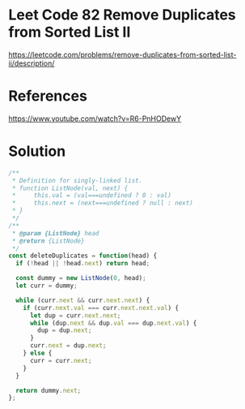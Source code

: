 # Leet Code 82 Remove Duplicates from Sorted List II

https://leetcode.com/problems/remove-duplicates-from-sorted-list-ii/description/
# References
https://www.youtube.com/watch?v=R6-PnHODewY
# Solution

```javascript
/**
 * Definition for singly-linked list.
 * function ListNode(val, next) {
 *     this.val = (val===undefined ? 0 : val)
 *     this.next = (next===undefined ? null : next)
 * }
 */
/**
 * @param {ListNode} head
 * @return {ListNode}
 */
const deleteDuplicates = function(head) {
  if (!head || !head.next) return head;

  const dummy = new ListNode(0, head);
  let curr = dummy;

  while (curr.next && curr.next.next) {
    if (curr.next.val === curr.next.next.val) {
      let dup = curr.next.next;
      while (dup.next && dup.val === dup.next.val) {
        dup = dup.next;
      }
      curr.next = dup.next;
    } else {
      curr = curr.next;
    }
  }

  return dummy.next;
};
```
